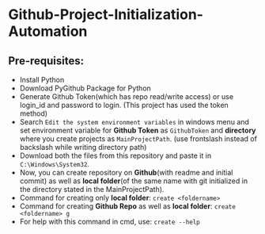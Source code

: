 # Github-Project-Initialization-Automation

## Pre-requisites:
- Install Python
- Download PyGithub Package for Python
- Generate Github Token(which has repo read/write access) or use login_id and password to login.
  (This project has used the token method)
- Search `Edit the system environment variables` in windows menu and set environment variable for **Github Token** as `GithubToken` and **directory** where you create projects as     `MainProjectPath`. (use frontslash instead of backslash while writing directory path)
- Download both the files from this repository and paste it in `C:\Windows\System32`.
- Now, you can create repository on **Github**(with readme and initial commit) as well as **local folder**(of the same name with git initialized in the directory stated in the       MainProjectPath).
- Command for creating only **local folder**:
  `create <foldername>`
- Command for creating **Github Repo** as well as **local folder**:
  `create <foldername> g`
- For help with this command in cmd, use:
  `create --help`
